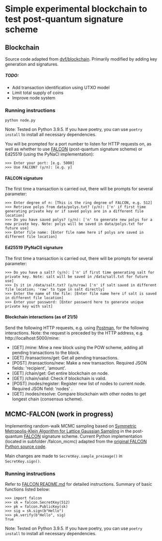 # Simple experimental blockchain to test post-quantum signature scheme

## Blockchain
Source code adapted from [dvf/blockchain](https://github.com/dvf/blockchain). Primarily modified by adding key generation and signatures.

##### TODO:
- Add transaction identification using UTXO model
- Limit total supply of coins
- Improve node system

### Running instructions
```
python node.py
```
Note: Tested on Python 3.9.5. If you have poetry, you can use `poetry install` to install all necessary dependencies.

You will be prompted for a port number to listen for HTTP requests on, as well as whether to use [FALCON](https://falcon-sign.info/) (post-quantum signature scheme) or Ed25519 (using the PyNaCl implementation):
```
>>> Enter your port: [e.g. 5000]
>>> Use FALCON? (y/n): [e.g. y]
```

#### FALCON signature

The first time a transaction is carried out, there will be prompts for several parameter:
```
>>> Enter degree of n: [This is the ring degree of FALCON, e.g. 512]
>>> Retrieve polys from data/polys.txt? (y/n): ['n' if first time generating private key or if saved polys are in a different file location]
>>> Do you have saved polys? (y/n): ['n' to generate new polys for a new private key. Note: polys will be saved in data/polys.txt for future use]
>>> Enter file name: [Enter file name here if polys are saved in different file location]
```

#### Ed25519 (PyNaCl) signature

The first time a transaction is carried out, there will be prompts for several parameter:
```
>>> Do you have a salt? (y/n): ['n' if first time generating salt for private key. Note: salt will be saved in /data/salt.txt for future use]
>>> Is it in /data/salt.txt? (y/n/raw) ['n' if salt saved in different file location; 'raw' to type in salt directly]
>>> Enter the name of the file: [Enter file name here if salt is saved in different file location]
>>> Enter your password: [Enter password here to generate unique private key with salt]
```

#### Blockchain interactions (as of 21/5)

Send the following HTTP requests, e.g. using [Postman](https://www.postman.com/downloads/), for the following interactions. Note: the request is preceded by the HTTP address, e.g. http://localhost:5000/mine:
- [GET] /mine: Mine a new block using the POW scheme, adding all pending transactions to the block.
- [GET] /transactions/get: Get all pending transactions.
- [POST] /transactions/new: Make a new transaction. Required JSON fields: 'recipient', 'amount'.
- [GET] /chain/get: Get entire blockchain on node.
- [GET] /chain/valid: Check if blockchain is valid.
- [POST] /nodes/register: Register new list of nodes to current node. Required JSON field: 'nodes' <list>.
- [GET] /nodes/resolve: Compare blockchain with other nodes to get longest chain (consensus scheme).

## MCMC-FALCON (work in progress)
Implementing random-walk MCMC sampling based on [Symmetric Metropolis-Klein Algorithm for Lattice Gaussian Sampling](https://arxiv.org/abs/1501.05757) in the post-quantum [FALCON](https://falcon-sign.info/) signature scheme. Current Python implementation (located in subfolder /falcon_mcmc) adapted from the [original FALCON Python source code](https://github.com/tprest/falcon.py).

Main changes are made to `SecretKey.sample_preimage()` in `SecretKey.sign()`.

### Running instructions
Refer to [FALCON README.md](falcon_mcmc/README.md) for detailed instructions. Summary of basic functions listed below:
```
>>> import falcon
>>> sk = falcon.SecretKey(512)
>>> pk = falcon.PublicKey(sk)
>>> sig = sk.sign(b"Hello")
>>> pk.verify(b"Hello", sig)
True
```
Note: Tested on Python 3.9.5. If you have poetry, you can use `poetry install` to install all necessary dependencies.
